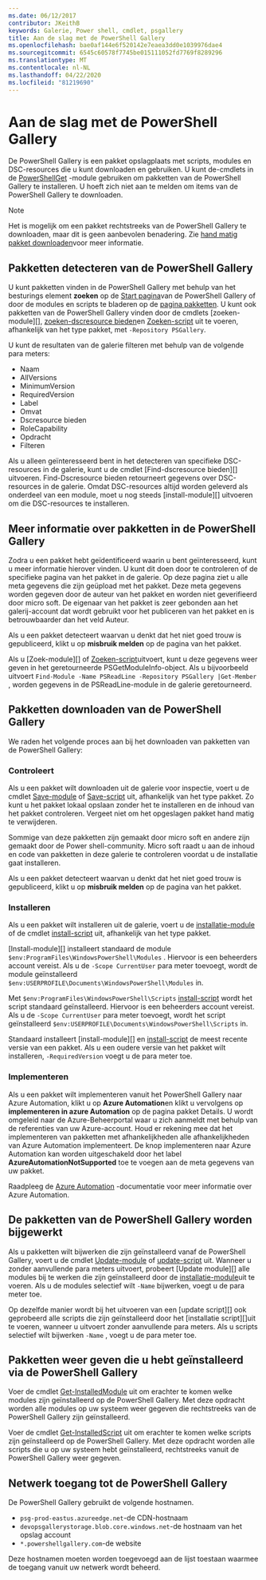 ```yaml
---
ms.date: 06/12/2017
contributor: JKeithB
keywords: Galerie, Power shell, cmdlet, psgallery
title: Aan de slag met de PowerShell Gallery
ms.openlocfilehash: bae0af144e6f520142e7eaea3dd0e1039976dae4
ms.sourcegitcommit: 6545c60578f7745be015111052fd7769f8289296
ms.translationtype: MT
ms.contentlocale: nl-NL
ms.lasthandoff: 04/22/2020
ms.locfileid: "81219690"
---
```

# <a name="getting-started-with-the-powershell-gallery"></a>Aan de slag met de PowerShell Gallery

De PowerShell Gallery is een pakket opslagplaats met scripts, modules en DSC-resources die u kunt downloaden en gebruiken. U kunt de-cmdlets in de [PowerShellGet](/powershell/module/powershellget) -module gebruiken om pakketten van de PowerShell Gallery te installeren. U hoeft zich niet aan te melden om items van de PowerShell Gallery te downloaden.

> [!NOTE]
> Het is mogelijk om een pakket rechtstreeks van de PowerShell Gallery te downloaden, maar dit is geen aanbevolen benadering. Zie [hand matig pakket downloaden](how-to/working-with-packages/manual-download.md)voor meer informatie.

## <a name="discovering-packages-from-the-powershell-gallery"></a>Pakketten detecteren van de PowerShell Gallery

U kunt pakketten vinden in de PowerShell Gallery met behulp van het besturings element **zoeken** op de [Start pagina](https://www.powershellgallery.com)van de PowerShell Gallery of door de modules en scripts te bladeren op de [pagina pakketten](https://www.powershellgallery.com/packages). U kunt ook pakketten van de PowerShell Gallery vinden door de cmdlets [zoeken-module][], [zoeken-dscresource bieden]en [Zoeken-script][] uit te voeren, afhankelijk van het type pakket, met `-Repository PSGallery`.

U kunt de resultaten van de galerie filteren met behulp van de volgende para meters:

- Naam
- AllVersions
- MinimumVersion
- RequiredVersion
- Label
- Omvat
- Dscresource bieden
- RoleCapability
- Opdracht
- Filteren

Als u alleen geïnteresseerd bent in het detecteren van specifieke DSC-resources in de galerie, kunt u de cmdlet [Find-dscresource bieden][] uitvoeren. Find-Dscresource bieden retourneert gegevens over DSC-resources in de galerie. Omdat DSC-resources altijd worden geleverd als onderdeel van een module, moet u nog steeds [install-module][] uitvoeren om die DSC-resources te installeren.

## <a name="learning-about-packages-in-the-powershell-gallery"></a>Meer informatie over pakketten in de PowerShell Gallery

Zodra u een pakket hebt geïdentificeerd waarin u bent geïnteresseerd, kunt u meer informatie hierover vinden. U kunt dit doen door te controleren of de specifieke pagina van het pakket in de galerie. Op deze pagina ziet u alle meta gegevens die zijn geüpload met het pakket. Deze meta gegevens worden gegeven door de auteur van het pakket en worden niet geverifieerd door micro soft. De eigenaar van het pakket is zeer gebonden aan het galerij-account dat wordt gebruikt voor het publiceren van het pakket en is betrouwbaarder dan het veld Auteur.

Als u een pakket detecteert waarvan u denkt dat het niet goed trouw is gepubliceerd, klikt u op **misbruik melden** op de pagina van het pakket.

Als u [Zoek-module][] of [Zoeken-script][]uitvoert, kunt u deze gegevens weer geven in het geretourneerde PSGetModuleInfo-object. Als u bijvoorbeeld uitvoert `Find-Module -Name PSReadLine -Repository PSGallery |Get-Member` , worden gegevens in de PSReadLine-module in de galerie geretourneerd.

## <a name="downloading-packages-from-the-powershell-gallery"></a>Pakketten downloaden van de PowerShell Gallery

We raden het volgende proces aan bij het downloaden van pakketten van de PowerShell Gallery:

### <a name="inspect"></a>Controleert

Als u een pakket wilt downloaden uit de galerie voor inspectie, voert u de cmdlet [Save-module][] of [Save-script][] uit, afhankelijk van het type pakket. Zo kunt u het pakket lokaal opslaan zonder het te installeren en de inhoud van het pakket controleren. Vergeet niet om het opgeslagen pakket hand matig te verwijderen.

Sommige van deze pakketten zijn gemaakt door micro soft en andere zijn gemaakt door de Power shell-community. Micro soft raadt u aan de inhoud en code van pakketten in deze galerie te controleren voordat u de installatie gaat installeren.

Als u een pakket detecteert waarvan u denkt dat het niet goed trouw is gepubliceerd, klikt u op **misbruik melden** op de pagina van het pakket.

### <a name="install"></a>Installeren

Als u een pakket wilt installeren uit de galerie, voert u de [installatie-module][] of de cmdlet [install-script][] uit, afhankelijk van het type pakket.

[Install-module][] installeert standaard de module `$env:ProgramFiles\WindowsPowerShell\Modules` .
Hiervoor is een beheerders account vereist. Als u de `-Scope CurrentUser` para meter toevoegt, wordt de module geïnstalleerd `$env:USERPROFILE\Documents\WindowsPowerShell\Modules` in.

Met `$env:ProgramFiles\WindowsPowerShell\Scripts` [install-script][] wordt het script standaard geïnstalleerd.
Hiervoor is een beheerders account vereist. Als u de `-Scope CurrentUser` para meter toevoegt, wordt het script geïnstalleerd `$env:USERPROFILE\Documents\WindowsPowerShell\Scripts` in.

Standaard installeert [install-module][] en [install-script][] de meest recente versie van een pakket. Als u een oudere versie van het pakket wilt installeren, `-RequiredVersion` voegt u de para meter toe.

### <a name="deploy"></a>Implementeren

Als u een pakket wilt implementeren vanuit het PowerShell Gallery naar Azure Automation, klikt u op **Azure Automation**en klikt u vervolgens op **implementeren in azure Automation** op de pagina pakket Details. U wordt omgeleid naar de Azure-Beheerportal waar u zich aanmeldt met behulp van de referenties van uw Azure-account. Houd er rekening mee dat het implementeren van pakketten met afhankelijkheden alle afhankelijkheden van Azure Automation implementeert. De knop implementeren naar Azure Automation kan worden uitgeschakeld door het label **AzureAutomationNotSupported** toe te voegen aan de meta gegevens van uw pakket.

Raadpleeg de [Azure Automation](/azure/automation) -documentatie voor meer informatie over Azure Automation.

## <a name="updating-packages-from-the-powershell-gallery"></a>De pakketten van de PowerShell Gallery worden bijgewerkt

Als u pakketten wilt bijwerken die zijn geïnstalleerd vanaf de PowerShell Gallery, voert u de cmdlet [Update-module][] of [update-script][] uit. Wanneer u zonder aanvullende para meters uitvoert, probeert [Update module][] alle modules bij te werken die zijn geïnstalleerd door de [installatie-module][]uit te voeren. Als u de modules selectief wilt `-Name` bijwerken, voegt u de para meter toe.

Op dezelfde manier wordt bij het uitvoeren van een [update script][] ook geprobeerd alle scripts die zijn geïnstalleerd door het [installatie script][]uit te voeren, wanneer u uitvoert zonder aanvullende para meters. Als u scripts selectief wilt bijwerken `-Name` , voegt u de para meter toe.

## <a name="list-packages-that-you-have-installed-from-the-powershell-gallery"></a>Pakketten weer geven die u hebt geïnstalleerd via de PowerShell Gallery

Voer de cmdlet [Get-InstalledModule][] uit om erachter te komen welke modules zijn geïnstalleerd op de PowerShell Gallery. Met deze opdracht worden alle modules op uw systeem weer gegeven die rechtstreeks van de PowerShell Gallery zijn geïnstalleerd.

Voer de cmdlet [Get-InstalledScript][] uit om erachter te komen welke scripts zijn geïnstalleerd op de PowerShell Gallery. Met deze opdracht worden alle scripts die u op uw systeem hebt geïnstalleerd, rechtstreeks vanuit de PowerShell Gallery weer gegeven.

## <a name="network-access-to-the-powershell-gallery"></a>Netwerk toegang tot de PowerShell Gallery

De PowerShell Gallery gebruikt de volgende hostnamen.

- `psg-prod-eastus.azureedge.net`-de CDN-hostnaam
- `devopsgallerystorage.blob.core.windows.net`-de hostnaam van het opslag account
- `*.powershellgallery.com`-de website

Deze hostnamen moeten worden toegevoegd aan de lijst toestaan waarmee de toegang vanuit uw netwerk wordt beheerd.

[Zoeken-Dscresource bieden]: /powershell/module/powershellget/Find-DscResource
[Find-Module]: /powershell/module/powershellget/Find-Module
[Zoeken-script]: /powershell/module/powershellget/Find-Script
[Get-InstalledModule]: /powershell/module/powershellget/Get-InstalledModule
[Get-InstalledScript]: /powershell/module/powershellget/Get-InstalledScript
[Installatie-module]: /powershell/module/powershellget/Install-Module
[Install-script]: /powershell/module/powershellget/Install-Script
[Publish-Module]: /powershell/module/powershellget/Publish-Module
[Publish-Script]: /powershell/module/powershellget/Publish-Script
[Register-PSRepository]: /powershell/module/powershellget/Register-Repository
[Save-Module]: /powershell/module/powershellget/Save-Module
[Save-Script]: /powershell/module/powershellget/Save-Script
[Update-Module]: /powershell/module/powershellget/Update-Module
[Update-script]: /powershell/module/powershellget/Update-Script

